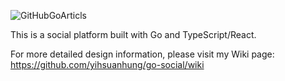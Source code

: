 ![GitHubGoArticls](https://github.com/yihsuanhung/go-social/assets/58166555/6f84c762-d1c2-4131-9582-91c85ffd756e)


This is a social platform built with Go and TypeScript/React.

For more detailed design information, please visit my Wiki page: https://github.com/yihsuanhung/go-social/wiki
